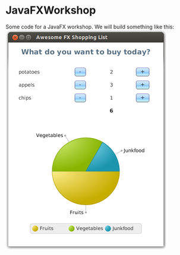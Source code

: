 JavaFXWorkshop
==============

Some code for a JavaFX workshop. We will build something like this:
![alt tag](awesomeFXShoppingList.png)
